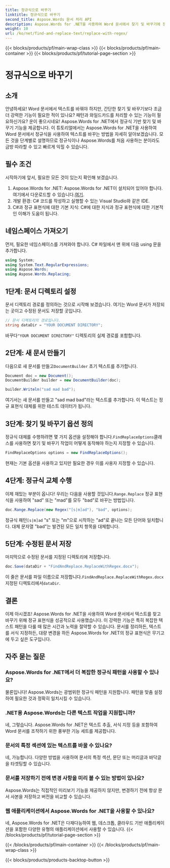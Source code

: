 ```yaml
---
title: 정규식으로 바꾸기
linktitle: 정규식으로 바꾸기
second_title: Aspose.Words 문서 처리 API
description: Aspose.Words for .NET을 사용하여 Word 문서에서 찾기 및 바꾸기에 정규 표현식을 사용하는 방법을 알아보세요. 자세한 단계별 가이드를 따라 텍스트 조작을 마스터하세요.
weight: 10
url: /ko/net/find-and-replace-text/replace-with-regex/
---
```


{{< blocks/products/pf/main-wrap-class >}}
{{< blocks/products/pf/main-container >}}
{{< blocks/products/pf/tutorial-page-section >}}

# 정규식으로 바꾸기

## 소개

안녕하세요! Word 문서에서 텍스트를 바꿔야 하지만, 간단한 찾기 및 바꾸기보다 조금 더 강력한 기능이 필요한 적이 있나요? 패턴과 와일드카드를 처리할 수 있는 기능이 필요하신가요? 운이 좋으시네요! Aspose.Words for .NET에서 정규식 기반 찾기 및 바꾸기 기능을 제공합니다. 이 튜토리얼에서는 Aspose.Words for .NET을 사용하여 Word 문서에서 정규식을 사용하여 텍스트를 바꾸는 방법을 자세히 알아보겠습니다. 모든 것을 단계별로 설명하므로 정규식이나 Aspose.Words를 처음 사용하는 분이라도 금방 따라할 수 있고 빠르게 익힐 수 있습니다.

## 필수 조건

시작하기에 앞서, 필요한 모든 것이 있는지 확인해 보겠습니다.
1. Aspose.Words for .NET: Aspose.Words for .NET이 설치되어 있어야 합니다. 여기에서 다운로드할 수 있습니다.[여기](https://releases.aspose.com/words/net/).
2. 개발 환경: C# 코드를 작성하고 실행할 수 있는 Visual Studio와 같은 IDE.
3. C#과 정규 표현식에 대한 기본 지식: C#에 대한 지식과 정규 표현식에 대한 기본적인 이해가 도움이 됩니다.

## 네임스페이스 가져오기

먼저, 필요한 네임스페이스를 가져와야 합니다. C# 파일에서 맨 위에 다음 using 문을 추가합니다.

```csharp
using System;
using System.Text.RegularExpressions;
using Aspose.Words;
using Aspose.Words.Replacing;
```

## 1단계: 문서 디렉토리 설정

문서 디렉토리 경로를 정의하는 것으로 시작해 보겠습니다. 여기는 Word 문서가 저장되는 곳이고 수정된 문서도 저장할 곳입니다.

```csharp
// 문서 디렉토리의 경로입니다.
string dataDir = "YOUR DOCUMENT DIRECTORY";
```

 바꾸다`"YOUR DOCUMENT DIRECTORY"` 디렉토리의 실제 경로를 포함합니다.

## 2단계: 새 문서 만들기

 다음으로 새 문서를 만들고`DocumentBuilder` 초기 텍스트를 추가합니다.

```csharp
Document doc = new Document();
DocumentBuilder builder = new DocumentBuilder(doc);

builder.Writeln("sad mad bad");
```

여기서는 새 문서를 만들고 "sad mad bad"라는 텍스트를 추가합니다. 이 텍스트는 정규 표현식 대체를 위한 테스트 데이터가 됩니다.

## 3단계: 찾기 및 바꾸기 옵션 정의

 정규식 대체를 수행하려면 몇 가지 옵션을 설정해야 합니다.`FindReplaceOptions`클래스를 사용하면 찾기 및 바꾸기 작업이 어떻게 동작해야 하는지 지정할 수 있습니다.

```csharp
FindReplaceOptions options = new FindReplaceOptions();
```

현재는 기본 옵션을 사용하고 있지만 필요한 경우 이를 사용자 지정할 수 있습니다.

## 4단계: 정규식 교체 수행

 이제 재밌는 부분이 옵니다! 우리는 다음을 사용할 것입니다.`Range.Replace` 정규 표현식을 사용하여 "sad" 또는 "mad"를 모두 "bad"로 바꾸는 방법입니다.

```csharp
doc.Range.Replace(new Regex("[s|m]ad"), "bad", options);
```

 정규식 패턴`[s|m]ad` "s" 또는 "m"으로 시작하는 "ad"로 끝나는 모든 단어와 일치합니다. 대체 문자열 "bad"는 발견된 모든 일치 항목을 대체합니다.

## 5단계: 수정된 문서 저장

마지막으로 수정된 문서를 지정된 디렉토리에 저장합니다.

```csharp
doc.Save(dataDir + "FindAndReplace.ReplaceWithRegex.docx");
```

 이 줄은 문서를 파일 이름으로 저장합니다.`FindAndReplace.ReplaceWithRegex.docx` 지정된 디렉토리에서`dataDir`.

## 결론

이제 아시겠죠! Aspose.Words for .NET을 사용하여 Word 문서에서 텍스트를 찾고 바꾸기 위해 정규 표현식을 성공적으로 사용했습니다. 이 강력한 기능은 특히 복잡한 텍스트 패턴을 다룰 때 많은 시간과 노력을 절약할 수 있습니다. 문서를 정리하든, 텍스트를 서식 지정하든, 대량 변경을 하든 Aspose.Words for .NET의 정규 표현식은 무기고에 두고 싶은 도구입니다.

## 자주 묻는 질문

### Aspose.Words for .NET에서 더 복잡한 정규식 패턴을 사용할 수 있나요?  
물론입니다! Aspose.Words는 광범위한 정규식 패턴을 지원합니다. 패턴을 맞춤 설정하여 필요한 것과 정확히 일치시킬 수 있습니다.

### .NET용 Aspose.Words는 다른 텍스트 작업을 지원합니까?  
네, 그렇습니다. Aspose.Words for .NET은 텍스트 추출, 서식 지정 등을 포함하여 Word 문서를 조작하기 위한 풍부한 기능 세트를 제공합니다.

### 문서의 특정 섹션에 있는 텍스트를 바꿀 수 있나요?  
네, 가능합니다. 다양한 방법을 사용하여 문서의 특정 섹션, 문단 또는 머리글과 바닥글을 타겟팅할 수 있습니다.

### 문서를 저장하기 전에 변경 사항을 미리 볼 수 있는 방법이 있나요?  
Aspose.Words는 직접적인 미리보기 기능을 제공하지 않지만, 변경하기 전에 항상 문서 사본을 저장하고 버전을 비교할 수 있습니다.

### 웹 애플리케이션에서 Aspose.Words for .NET을 사용할 수 있나요?  
네, Aspose.Words for .NET은 다재다능하여 웹, 데스크톱, 클라우드 기반 애플리케이션을 포함한 다양한 유형의 애플리케이션에서 사용할 수 있습니다.
{{< /blocks/products/pf/tutorial-page-section >}}

{{< /blocks/products/pf/main-container >}}
{{< /blocks/products/pf/main-wrap-class >}}

{{< blocks/products/products-backtop-button >}}

